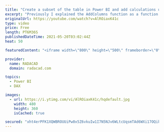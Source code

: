 ```yaml
---
title: "Create a subset of the table in Power BI and add calculations using SELECTCOLUMNS DAX Function"
excerpt: "Previously I explained the AddColumns function as a function that adds one or more columns to the existing table, In this article and video, I'll explain another similar and useful function with slightly different behavior: SelectColumns, and you will learn how you can use it in Power BI and DAX. Download"
originalUrl: https://youtube.com/watch?v=AlROiaxK41c
type: video
price: Free
length: PT6M36S
publishedDateTime: 2021-05-20T03:02:44Z
heat: 50

featuredContent: "<iframe width=\"800\" height=\"500\" frameborder=\"0\" src=\"https://www.youtube.com/embed/AlROiaxK41c\" allow=\"accelerometer; autoplay; encrypted-media; gyroscope; picture-in-picture\" allowfullscreen></iframe>"

provider:
  name: RADACAD
  domain: radacad.com

topics:
  - Power BI
  - DAX

images:
  - url: https://i.ytimg.com/vi/AlROiaxK41c/hqdefault.jpg
    width: 480
    height: 360
    isCached: true

secured: "xht4erPFK1XQWBROUUiPw0x5Z6vkuIw1I7N5NJv6WLtcUqsmTAd6WXi17OQikrphf4mL6h+oDpGnyfdYAxGjx9JF0zLIiC+k7/jVdLznW8CZqvNlc0mQqlq87ACPOt9aEyoUx0EhjUnSdhzgwyAedgpkhvmAcfmPAHjDJ0Svsl/25AhW6aS70Yh8zszi+nihmn37yz9yagr0Qnk3KjiRAW323s55UJ5UqoArR+tHbMK2Krdw7DOXN2ypPDOERbRz1vbXowbrnSRSj9yrr/Ze1+AO8YSPKIUr+lOdPnOntfOKDWthxhOUMTxYfhK5q6NR8iO/XWQRzmDCe9HfRyC/hKhpS9NanTdHnjf0+DSAUK3pMgrxriMQkT1h5gpkCXphmD8Jb7zaBUxXVri2A09EPSAOFh91XeK9m2kEMluRqNY=;qb2YcqUoFozp67rp3nQMWg=="
---
```


